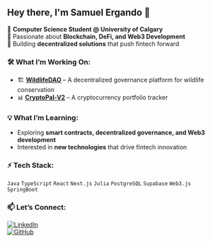 ## Hey there, I'm Samuel Ergando 👋  

🚀 **Computer Science Student @ University of Calgary**  
🔹 Passionate about **Blockchain, DeFi, and Web3 Development**  
🔹 Building **decentralized solutions** that push fintech forward  

### 🛠 What I’m Working On:
- 🏗 **[WildlifeDAO](https://github.com/Samergando1/WildlifeDAO)** – A decentralized governance platform for wildlife conservation  
- 📊 **[CryptoPal-V2](https://github.com/Samergando1/CryptoPal-V2)** – A cryptocurrency portfolio tracker  

### 💡 What I’m Learning:
- Exploring **smart contracts, decentralized governance, and Web3 development**  
- Interested in **new technologies** that drive fintech innovation  

### ⚡ Tech Stack:
`Java` `TypeScript` `React` `Next.js` `Julia` `PostgreSQL` `Supabase` `Web3.js` `SpringBoot` 

### 📫 Let’s Connect:
[![LinkedIn](https://img.shields.io/badge/LinkedIn-Connect-blue?style=flat-square&logo=linkedin)](https://www.linkedin.com/in/samuel-ergando)  
[![GitHub](https://img.shields.io/badge/GitHub-Follow-black?style=flat-square&logo=github)](https://github.com/Samergando1)  
